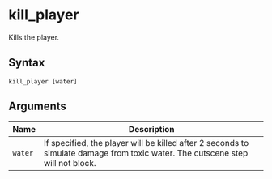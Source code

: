 # kill_player

Kills the player.

## Syntax

```
kill_player [water]
```

## Arguments

| Name    | Description                                                                                                                    |
| ------- | ------------------------------------------------------------------------------------------------------------------------------ |
| `water` | If specified, the player will be killed after 2 seconds to simulate damage from toxic water. The cutscene step will not block. |
